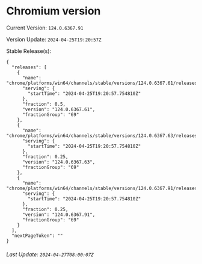 # Chromium version

Current Version: `124.0.6367.91`

Version Update: `2024-04-25T19:20:57Z`

Stable Release(s):
```
{
  "releases": [
    {
      "name": "chrome/platforms/win64/channels/stable/versions/124.0.6367.61/releases/1714072857",
      "serving": {
        "startTime": "2024-04-25T19:20:57.754810Z"
      },
      "fraction": 0.5,
      "version": "124.0.6367.61",
      "fractionGroup": "69"
    },
    {
      "name": "chrome/platforms/win64/channels/stable/versions/124.0.6367.63/releases/1714072857",
      "serving": {
        "startTime": "2024-04-25T19:20:57.754810Z"
      },
      "fraction": 0.25,
      "version": "124.0.6367.63",
      "fractionGroup": "69"
    },
    {
      "name": "chrome/platforms/win64/channels/stable/versions/124.0.6367.91/releases/1714072857",
      "serving": {
        "startTime": "2024-04-25T19:20:57.754810Z"
      },
      "fraction": 0.25,
      "version": "124.0.6367.91",
      "fractionGroup": "69"
    }
  ],
  "nextPageToken": ""
}
```

###### Last Update: `2024-04-27T08:00:07Z`
        